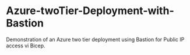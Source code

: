# Azure-twoTier-Deployment-with-Bastion
Demonstration of an Azure two tier deployment using Bastion for Public IP access vi Bicep.
